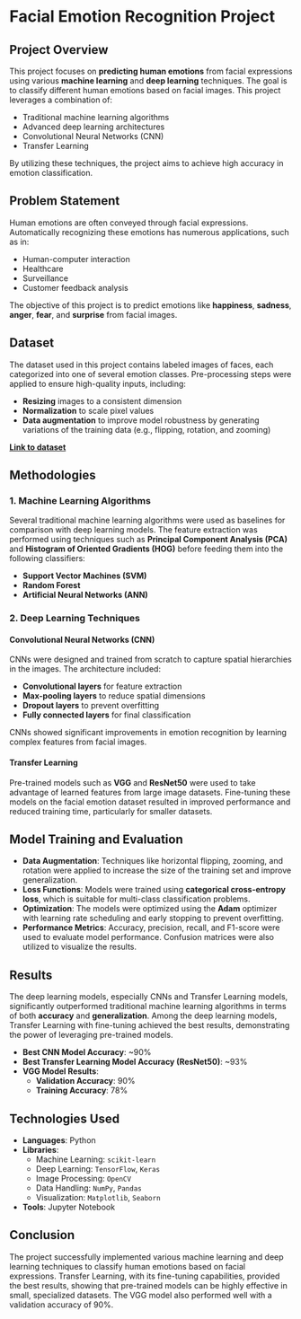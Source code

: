 # Facial Emotion Recognition Project

## Project Overview
This project focuses on **predicting human emotions** from facial expressions using various **machine learning** and **deep learning** techniques. The goal is to classify different human emotions based on facial images. This project leverages a combination of:

- Traditional machine learning algorithms
- Advanced deep learning architectures
- Convolutional Neural Networks (CNN)
- Transfer Learning

By utilizing these techniques, the project aims to achieve high accuracy in emotion classification.

## Problem Statement
Human emotions are often conveyed through facial expressions. Automatically recognizing these emotions has numerous applications, such as in:

- Human-computer interaction
- Healthcare
- Surveillance
- Customer feedback analysis

The objective of this project is to predict emotions like **happiness**, **sadness**, **anger**, **fear**, and **surprise** from facial images.

## Dataset
The dataset used in this project contains labeled images of faces, each categorized into one of several emotion classes. Pre-processing steps were applied to ensure high-quality inputs, including:

- **Resizing** images to a consistent dimension
- **Normalization** to scale pixel values
- **Data augmentation** to improve model robustness by generating variations of the training data (e.g., flipping, rotation, and zooming)

**[Link to dataset](https://www.kaggle.com/datasets/msambare/fer2013)**  

## Methodologies
### 1. Machine Learning Algorithms
Several traditional machine learning algorithms were used as baselines for comparison with deep learning models. The feature extraction was performed using techniques such as **Principal Component Analysis (PCA)** and **Histogram of Oriented Gradients (HOG)** before feeding them into the following classifiers:

- **Support Vector Machines (SVM)**
- **Random Forest**
- **Artificial Neural Networks (ANN)**

### 2. Deep Learning Techniques
#### Convolutional Neural Networks (CNN)
CNNs were designed and trained from scratch to capture spatial hierarchies in the images. The architecture included:

- **Convolutional layers** for feature extraction
- **Max-pooling layers** to reduce spatial dimensions
- **Dropout layers** to prevent overfitting
- **Fully connected layers** for final classification

CNNs showed significant improvements in emotion recognition by learning complex features from facial images.

#### Transfer Learning
Pre-trained models such as **VGG** and **ResNet50** were used to take advantage of learned features from large image datasets. Fine-tuning these models on the facial emotion dataset resulted in improved performance and reduced training time, particularly for smaller datasets.

## Model Training and Evaluation
- **Data Augmentation**: Techniques like horizontal flipping, zooming, and rotation were applied to increase the size of the training set and improve generalization.
- **Loss Functions**: Models were trained using **categorical cross-entropy loss**, which is suitable for multi-class classification problems.
- **Optimization**: The models were optimized using the **Adam** optimizer with learning rate scheduling and early stopping to prevent overfitting.
- **Performance Metrics**: Accuracy, precision, recall, and F1-score were used to evaluate model performance. Confusion matrices were also utilized to visualize the results.

## Results
The deep learning models, especially CNNs and Transfer Learning models, significantly outperformed traditional machine learning algorithms in terms of both **accuracy** and **generalization**. Among the deep learning models, Transfer Learning with fine-tuning achieved the best results, demonstrating the power of leveraging pre-trained models.

- **Best CNN Model Accuracy**: ~90%
- **Best Transfer Learning Model Accuracy (ResNet50)**: ~93%
- **VGG Model Results**:
  - **Validation Accuracy**: 90%
  - **Training Accuracy**: 78%

## Technologies Used
- **Languages**: Python
- **Libraries**:
  - Machine Learning: `scikit-learn`
  - Deep Learning: `TensorFlow`, `Keras`
  - Image Processing: `OpenCV`
  - Data Handling: `NumPy`, `Pandas`
  - Visualization: `Matplotlib`, `Seaborn`
- **Tools**: Jupyter Notebook

## Conclusion
The project successfully implemented various machine learning and deep learning techniques to classify human emotions based on facial expressions. Transfer Learning, with its fine-tuning capabilities, provided the best results, showing that pre-trained models can be highly effective in small, specialized datasets. The VGG model also performed well with a validation accuracy of 90%.



